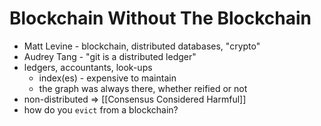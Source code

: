 # Blockchain Without The Blockchain

- Matt Levine - blockchain, distributed databases, "crypto"
- Audrey Tang - "git is a distributed ledger"
- ledgers, accountants, look-ups
    - index(es) - expensive to maintain
    - the graph was always there, whether reified or not
- non-distributed => [[Consensus Considered Harmful]]
- how do you `evict` from a blockchain?

